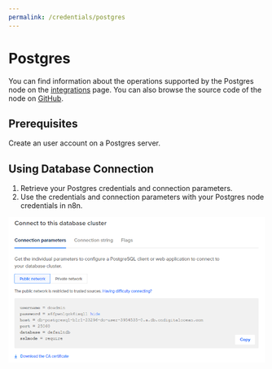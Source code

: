 ```yaml
---
permalink: /credentials/postgres
---
```


# Postgres

You can find information about the operations supported by the Postgres node on the [integrations](https://n8n.io/integrations/n8n-nodes-base.postgres) page. You can also browse the source code of the node on [GitHub](https://github.com/n8n-io/n8n/tree/master/packages/nodes-base/nodes/Postgres).

## Prerequisites

Create an user account on a Postgres server. 

## Using Database Connection

1. Retrieve your Postgres credentials and connection parameters.
2. Use the credentials and connection parameters with your Postgres node credentials in n8n.

![Getting Postgres credentials](./using-database-connection.gif)
